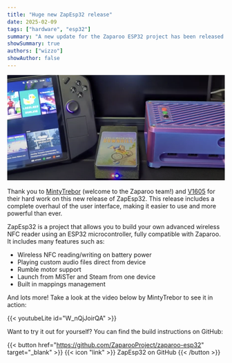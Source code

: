 ```yaml
---
title: "Huge new ZapEsp32 release"
date: 2025-02-09
tags: ["hardware", "esp32"]
summary: "A new update for the Zaparoo ESP32 project has been released with many awesome new features for advanced wireless NFC readers."
showSummary: true
authors: ["wizzo"]
showAuthor: false
---
```


![Built ZapEsp32 reader](cover.png)

Thank you to [MintyTrebor](https://github.com/MintyTrebor) (welcome to the Zaparoo team!) and [V1605](v1605) for their hard work on this new release of ZapEsp32. This release includes a complete overhaul of the user interface, making it easier to use and more powerful than ever.

ZapEsp32 is a project that allows you to build your own advanced wireless NFC reader using an ESP32 microcontroller, fully compatible with Zaparoo. It includes many features such as:

- Wireless NFC reading/writing on battery power
- Playing custom audio files direct from device
- Rumble motor support
- Launch from MiSTer and Steam from one device
- Built in mappings management

And lots more! Take a look at the video below by MintyTrebor to see it in action:

{{< youtubeLite id="W_nQjJoirQA" >}}

Want to try it out for yourself? You can find the build instructions on GitHub:

{{< button href="https://github.com/ZaparooProject/zaparoo-esp32" target="_blank" >}}
{{< icon "link" >}} ZapEsp32 on GitHub
{{< /button >}}

